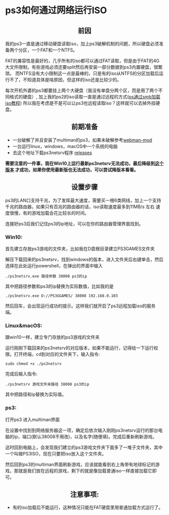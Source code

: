 # ps3如何通过网络运行ISO

## <center>前因
我的ps3一直是通过移动硬盘读取iso，加上ps3破解机制的问题，所以硬盘必须准备两个分区，一个FAT和一个NTFS。

FAT的兼容性是最好的，几乎所有的iso都可以通过FAT读取，但是由于FAT的4G大文件限制，有些游戏必须还要split然后再安装一部分数据到ps3内置硬盘，很繁琐。
而NTFS没有大小限制这一点是最棒的，只是有的iso从NTFS的分区加载后运行不了，不知道具体是啥原因，但这样的iso还是比较少的。

每次开机外婆的ps3都要挂上两个大硬盘（我没有单盘分两个区，而是用了两个不同格式的硬盘）, 加上我的ps2的iso读取一直是通过远程的方式([ps通过smb加载iso教程](https://waizui.github.io/ps2guide))
所以我在考虑是不是可以让ps3也远程读取iso？这样就可以去掉外挂硬盘。

## <center>前期准备

* 一台破解了并且安装了multiman的ps3，如果未破解参考[webman-mod](https://github.com/aldostools/webMAN-MOD)
* 一台运行linux，windows，macOS中一个系统的电脑
* 去这个地址下载ps3netsrv程序 [releases](https://github.com/aldostools/webMAN-MOD/releases)

<b>需要注意的一件事，我在Win10上运行最新ps3netsrv无法成功，最后降级到[这个版本](https://github.com/aldostools/webMAN-MOD/releases/tag/1.47.23) 才成功，如果你使用最新版也无法成功，可以尝试降版本看看。</b>

## <center>设置步骤

ps3的LAN口支持千兆，为了发挥最大速度，需要买一根6类网线，加上一个支持千兆的路由器，如果只有百兆的路由器的话，iso读取速度最多到11MB/s 左右
速度很慢，有的游戏加载会花比较长的时间。

连接好ps3后我们记住ps3的ip地址，可以在你的路由器管理界面找到。

### Win10:
 首先建立存放ps3游戏的文件夹，比如我在D盘根目录建立PS3GAMES文件夹

 解压下载回来的ps3netsrv，找到windows的版本，进入文件夹后右键单击，然后选择在此处运行powershell，在弹出的界面中输入

    ./ps3netsrv.exe 路径参数 38008 ps3的ip

其中把路径参数和ps3的ip替换为实际数值，比如我的是

    ./ps3netsrv.exe D://PS3GGAMES/ 38008 192.168.0.103

然后回车，会出现运行成功的提示。这样我们就开启了ps3远程加载iso的服务端。

### Linux&macOS:
跟win10一样，建立专门存放的ps3游戏的文件夹

运行刚刚下载回来的ps3netsrv的对应版本，如果不能运行，记得给一下运行权限。打开终端，cd到对应的文件夹下，输入指令:

    sudo chmod +x ./ps3netsrv

完成后输入指令:

    ./ps3netsrv 游戏文件夹路径 38008 ps3的ip

其中把路径和ip替换为实际值。


### ps3:

打开ps3 进入multiman界面

在设置中找到到网络服务器这一项，确定后依次输入刚刚ps3netsrv运行的那台电脑的ip，端口(默认38008不用改)，以及名字(随便填)。完成后重新刷新游戏。

这时回到电脑上，会发现我们建立的ps3游戏文件夹下面多了一堆子文件夹，其中一个叫做PS3ISO，现在只要把iso放入这个文件夹。

然后回到ps3的multiman界面刷新游戏，应该就能看到右上角带有地球标记的游戏，那就是我们放在远程的游戏，剩下的就是像加载普通iso一样直接加载它即可。



## <center>注意事项:

* 有的iso加载后不能运行，这种情况只能在FAT硬盘里用普通加载方式运行了。


